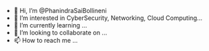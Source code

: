 - 👋 Hi, I’m @PhanindraSaiBollineni
- 👀 I’m interested in CyberSecurity, Networking, Cloud Computing...
- 🌱 I’m currently learning ...
- 💞️ I’m looking to collaborate on ...
- 📫 How to reach me ...

<!---
PhanindraSaiBollineni/PhanindraSaiBollineni is a ✨ special ✨ repository because its `README.md` (this file) appears on your GitHub profile.
You can click the Preview link to take a look at your changes.
--->

